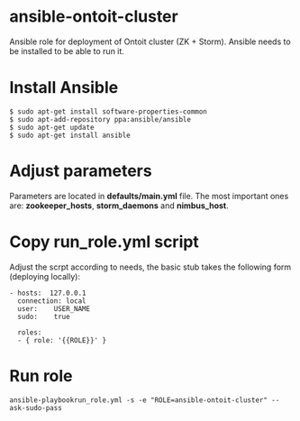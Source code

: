 # ansible-ontoit-cluster
Ansible role for deployment of Ontoit cluster (ZK + Storm). Ansible needs to be installed to be able to run it.

# Install Ansible

```
$ sudo apt-get install software-properties-common
$ sudo apt-add-repository ppa:ansible/ansible
$ sudo apt-get update
$ sudo apt-get install ansible
```

# Adjust parameters
Parameters are located in __defaults/main.yml__ file. The most important ones are: __zookeeper_hosts__, __storm_daemons__ and __nimbus_host__.

# Copy run_role.yml script 
Adjust the scrpt according to needs, the basic stub takes the following form (deploying locally):

```
- hosts:  127.0.0.1
  connection: local
  user:    USER_NAME
  sudo:    true

  roles:
  - { role: '{{ROLE}}' }
```

# Run role
```
ansible-playbookrun_role.yml -s -e "ROLE=ansible-ontoit-cluster" --ask-sudo-pass
```
